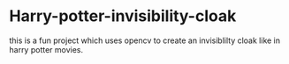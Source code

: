 # Harry-potter-invisibility-cloak
this is a fun project which uses opencv to create an invisiblilty cloak like in harry potter movies.
